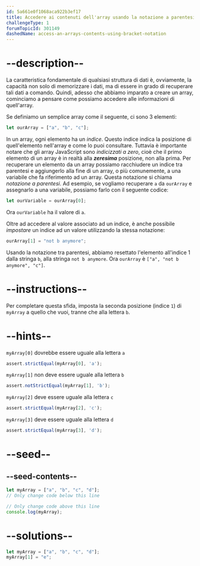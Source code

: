 ```yaml
---
id: 5a661e0f1068aca922b3ef17
title: Accedere ai contenuti dell'array usando la notazione a parentesi
challengeType: 1
forumTopicId: 301149
dashedName: access-an-arrays-contents-using-bracket-notation
---
```


# --description--

La caratteristica fondamentale di qualsiasi struttura di dati è, ovviamente, la capacità non solo di memorizzare i dati, ma di essere in grado di recuperare tali dati a comando. Quindi, adesso che abbiamo imparato a creare un array, cominciamo a pensare come possiamo accedere alle informazioni di quell'array.

Se definiamo un semplice array come il seguente, ci sono 3 elementi:

```js
let ourArray = ["a", "b", "c"];
```

In un array, ogni elemento ha un <dfn>indice</dfn>. Questo indice indica la posizione di quell'elemento nell'array e come lo puoi consultare. Tuttavia è importante notare che gli array JavaScript sono <dfn>indicizzati a zero</dfn>, cioè che il primo elemento di un array è in realtà alla ***zeresima*** posizione, non alla prima. Per recuperare un elemento da un array possiamo racchiudere un indice tra parentesi e aggiungerlo alla fine di un array, o più comunemente, a una variabile che fa riferimento ad un array. Questa notazione si chiama <dfn>notazione a parentesi</dfn>. Ad esempio, se vogliamo recuperare `a` da `ourArray` e assegnarlo a una variabile, possiamo farlo con il seguente codice:

```js
let ourVariable = ourArray[0];
```

Ora `ourVariable` ha il valore di `a`.

Oltre ad accedere al valore associato ad un indice, è anche possibile *impostare* un indice ad un valore utilizzando la stessa notazione:

```js
ourArray[1] = "not b anymore";
```

Usando la notazione tra parentesi, abbiamo resettato l'elemento all'indice 1 dalla stringa `b`, alla stringa `not b anymore`. Ora `ourArray` è `["a", "not b anymore", "c"]`.

# --instructions--

Per completare questa sfida, imposta la seconda posizione (indice `1`) di `myArray` a quello che vuoi, tranne che alla lettera `b`.

# --hints--

`myArray[0]` dovrebbe essere uguale alla lettera `a`

```js
assert.strictEqual(myArray[0], 'a');
```

`myArray[1]` non deve essere uguale alla lettera `b`

```js
assert.notStrictEqual(myArray[1], 'b');
```

`myArray[2]` deve essere uguale alla lettera `c`

```js
assert.strictEqual(myArray[2], 'c');
```

`myArray[3]` deve essere uguale alla lettera `d`

```js
assert.strictEqual(myArray[3], 'd');
```

# --seed--

## --seed-contents--

```js
let myArray = ["a", "b", "c", "d"];
// Only change code below this line

// Only change code above this line
console.log(myArray);
```

# --solutions--

```js
let myArray = ["a", "b", "c", "d"];
myArray[1] = "e";
```
